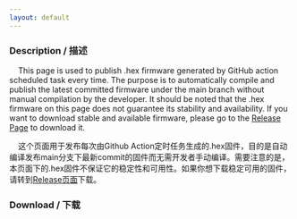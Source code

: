 ```yaml
---
layout: default
---
```


### Description / 描述

&nbsp;&nbsp;&nbsp;&nbsp;This page is used to publish .hex firmware generated by GitHub action scheduled task every time. The purpose is to automatically compile and publish the latest committed firmware under the main branch without manual compilation by the developer. It should be noted that the .hex firmware on this page does not guarantee its stability and availability. If you want to download stable and available firmware, please go to the [Release Page](https://github.com/ZhuYanzhen1/miniFOC/releases) to download it.

&nbsp;&nbsp;&nbsp;&nbsp;这个页面用于发布每次由Github Action定时任务生成的.hex固件，目的是自动编译发布main分支下最新commit的固件而无需开发者手动编译。需要注意的是，本页面下的.hex固件不保证它的稳定性和可用性。如果你想下载稳定可用的固件，请转到[Release页面](https://github.com/ZhuYanzhen1/miniFOC/releases)下载。

### Download / 下载
